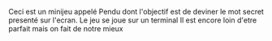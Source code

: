 Ceci est un minijeu appelé Pendu dont l'objectif est de deviner le mot secret presenté sur l'ecran.
Le jeu se joue sur un terminal
Il est encore loin d'etre parfait mais on fait de notre mieux
